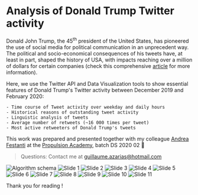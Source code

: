 # Analysis of Donald Trump Twitter activity

Donald John Trump, the 45<sup>th</sup> president of the United States, has pioneered the use of social media for political communication in an unprecedent way. The political and socio-economical consequences of his tweets have, at least in part, shaped the history of USA, with impacts reaching over a million of dollars for certain companies (check this comprehensive [article](https://www.fxcm.com/uk/insights/president-trumps-twitter-impact-forex-markets-stocks/) for more information).

Here, we use the Twitter API and Data Visualization tools to show essential features of Donald Trump's Twitter activity between December 2019 and February 2020:

    - Time course of Tweet activity over weekday and daily hours
    - Historical reasons of outstanding tweet activity
    - Linguistic analysis of tweets
    - Average number of retweets (~16 000 times per tweet)
    - Most active retweeters of Donald Trump's tweets

This work was prepared and presented together with my colleague [Andrea Festanti](https://github.com/afestant) at the [Propulsion Academy](https://propulsion.academy/), batch DS 2020 02 :metal:

> Questions: Contact me at guillaume.azarias@hotmail.com


<!-- ![Algorithm schema](./Presentation/schema.jpg)
![Slide 1](Twitter_Presentation.001.jpeg)
![Slide 2](Twitter_Presentation.002.jpeg)
![Slide 3](Twitter_Presentation.003.jpeg)
![Slide 4](Twitter_Presentation.004.jpeg)
![Slide 5](Twitter_Presentation.005.jpeg)
![Slide 6](Twitter_Presentation.006.jpeg)
![Slide 7](Twitter_Presentation.007.jpeg)
![Slide 8](Twitter_Presentation.008.jpeg)
![Slide 9](Twitter_Presentation.009.jpeg)
![Slide 10](Twitter_Presentation.010.jpeg)
![Slide 11](Twitter_Presentation.011.jpeg) -->

![Algorithm schema](./Presentation/schema.jpg)
![Slide 1](./Presentation/Twitter_Presentation.001.jpeg)
![Slide 2](./Presentation/Twitter_Presentation.002.jpeg)
![Slide 3](./Presentation/Twitter_Presentation.003.jpeg)
![Slide 4](./Presentation/Twitter_Presentation.004.jpeg)
![Slide 5](./Presentation/Twitter_Presentation.005.jpeg)
![Slide 6](./Presentation/Twitter_Presentation.006.jpeg)
![Slide 7](./Presentation/Twitter_Presentation.007.jpeg)
![Slide 8](./Presentation/Twitter_Presentation.008.jpeg)
![Slide 9](./Presentation/Twitter_Presentation.009.jpeg)
![Slide 10](./Presentation/Twitter_Presentation.010.jpeg)
![Slide 11](./Presentation/Twitter_Presentation.011.jpeg)

Thank you for reading !